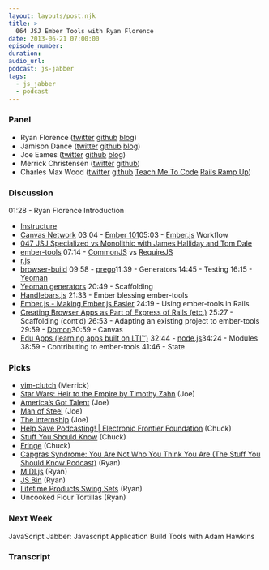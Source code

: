 ```yaml
---
layout: layouts/post.njk
title: >
  064 JSJ Ember Tools with Ryan Florence
date: 2013-06-21 07:00:00
episode_number:
duration:
audio_url:
podcast: js-jabber
tags:
  - js_jabber
  - podcast
---
```


### Panel

- Ryan Florence ([twitter](https://twitter.com/ryanflorence) [github](https://github.com/rpflorence) [blog](http://ryanflorence.com/))
- Jamison Dance ([twitter](http://twitter.com/jergason) [github](https://github.com/jergason) [blog](http://jamisondance.com/))
- Joe Eames ([twitter](http://twitter.com/josepheames) [github](https://github.com/joeeames) [blog](http://www.testdrivenjs.com/))
- Merrick Christensen ([twitter](https://twitter.com/iammerrick) [github](https://github.com/iammerrick))
- Charles Max Wood ([twitter](http://twitter.com/cmaxw) [github](https://github.com/cmaxw) [Teach Me To Code](http://teachmetocode.com/) [Rails Ramp Up](http://railsrampup.com/))

### Discussion

01:28 - Ryan Florence Introduction

- [Instructure](http://www.instructure.com/)
- [Canvas Network](https://www.canvas.net/)
  03:04 - [Ember 101](http://ember101.com/)05:03 - [Ember.js](http://emberjs.com/) Workflow
- [047 JSJ Specialized vs Monolithic with James Halliday and Tom Dale](http://javascriptjabber.com/047-jsj-specialized-vs-monolithic-with-james-halliday-and-tom-dale/)
- [ember-tools](https://github.com/rpflorence/ember-tools)
  07:14 - [CommonJS](http://www.commonjs.org/) vs [RequireJS](http://requirejs.org/)
- [r.js](https://github.com/jrburke/r.js/)
- [browser-build](https://github.com/krisnye/browser-build)
  09:58 - [prego](https://github.com/rpflorence/prego)11:39 - Generators 14:45 - Testing 16:15 - [Yeoman](http://yeoman.io/)
- [Yeoman generators](https://github.com/yeoman/generators)
  20:49 - Scaffolding
- [Handlebars.js](http://handlebarsjs.com/)
  21:33 - Ember blessing ember-tools
- [Ember.js - Making Ember.js Easier](http://emberjs.com/blog/2013/03/21/making-ember-easier.html)
  24:19 - Using ember-tools in Rails
- [Creating Browser Apps as Part of Express of Rails (etc.)](https://github.com/rpflorence/ember-tools/blob/master/README.md#creating-browser-apps-as-part-of-express-or-rails-etc)
  25:27 - Scaffolding (cont’d) 26:53 - Adapting an existing project to ember-tools 29:59 - [Dbmon](https://github.com/straps/node-dbmon)30:59 - Canvas
- [Edu Apps (learning apps built on LTI™)](https://lti-examples.heroku.com/index.html)
  32:44 - [node.js](http://nodejs.org/)34:24 - Modules 38:59 - Contributing to ember-tools 41:46 - State

### Picks

- [vim-clutch](https://github.com/alevchuk/vim-clutch) (Merrick)
- [Star Wars: Heir to the Empire by Timothy Zahn](http://www.amazon.com/gp/product/0345528298/ref=as_li_qf_sp_asin_il_tl?ie=UTF8&camp=1789&creative=9325&creativeASIN=0345528298&linkCode=as2&tag=chamaxwoo-20) (Joe)
- [America’s Got Talent](http://www.nbc.com/americas-got-talent/) (Joe)
- [Man of Steel](http://www.imdb.com/title/tt0770828/?ref_=sr_1) (Joe)
- [The Internship](http://www.imdb.com/title/tt2234155/?ref_=fn_al_tt_1) (Joe)
- [Help Save Podcasting! | Electronic Frontier Foundation](http://eff.org/save-podcasting) (Chuck)
- [Stuff You Should Know](http://www.stuffyoushouldknow.com/) (Chuck)
- [Fringe](http://www.fox.com/fringe/) (Chuck)
- [Capgras Syndrome: You Are Not Who You Think You Are (The Stuff You Should Know Podcast)](http://www.stuffyoushouldknow.com/podcasts/capgras-syndrome/) (Ryan)
- [MIDI.js](http://mudcu.be/midi-js/) (Ryan)
- [JS Bin](http://jsbin.com/) (Ryan)
- [Lifetime Products Swing Sets](http://www.lifetime.com/gallery/playground/playsets-and-swing-sets) (Ryan)
- Uncooked Flour Tortillas (Ryan)

### Next Week

JavaScript Jabber: Javascript Application Build Tools with Adam Hawkins

### Transcript
